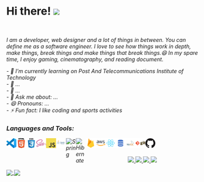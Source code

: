 <h1> Hi there! <img src="https://media.giphy.com/media/mGcNjsfWAjY5AEZNw6/giphy.gif" width="50"></h1>
<br>
<p><em>I am a developer, web designer and a lot of things in between. You can define me as a software engineer. I love to see how things work in depth, make things, break things and make things that break things.😄
In my spare time, I enjoy gaming, cinematography, and reading document.<em><p>
- 🌱 I’m currently learning on Post And Telecommunications Institute of Technology
<br>
- 👯 ...
<br>
- 🤔 ...
<br>
- 💬 Ask me about: ...
<br>
- 😄 Pronouns: ...
<br>
- ⚡ Fun fact: I like coding and sports activities
<br>

### Languages and Tools:

<img align="left" alt="Visual Studio Code" width="26px" src="https://raw.githubusercontent.com/github/explore/80688e429a7d4ef2fca1e82350fe8e3517d3494d/topics/visual-studio-code/visual-studio-code.png" />
<img align="left" alt="HTML5" width="26px" src="https://raw.githubusercontent.com/github/explore/80688e429a7d4ef2fca1e82350fe8e3517d3494d/topics/html/html.png" />
<img align="left" alt="CSS3" width="26px" src="https://raw.githubusercontent.com/github/explore/80688e429a7d4ef2fca1e82350fe8e3517d3494d/topics/css/css.png" />
<img align="left" alt="Sass" width="26px" src="https://raw.githubusercontent.com/github/explore/80688e429a7d4ef2fca1e82350fe8e3517d3494d/topics/sass/sass.png" />
<img align="left" alt="JavaScript" width="26px" src="https://raw.githubusercontent.com/github/explore/80688e429a7d4ef2fca1e82350fe8e3517d3494d/topics/javascript/javascript.png"/>
<img align="left" alt="Java" width="26px" src="https://raw.githubusercontent.com/github/explore/80688e429a7d4ef2fca1e82350fe8e3517d3494d/topics/java/java.png" />
<img align="left" alt="Spring" width="26px" src="https://avatars.githubusercontent.com/u/1134463?v=4"/>
<img align="left" alt="Hibernate" width="26px" src="https://avatars.githubusercontent.com/u/348262?s=200&v=4"/>
<img align="left" alt="Firebase" width="26px" src="https://raw.githubusercontent.com/github/explore/80688e429a7d4ef2fca1e82350fe8e3517d3494d/topics/firebase/firebase.png" />
<img align="left" alt="Aws" width="26px" src="https://raw.githubusercontent.com/github/explore/80688e429a7d4ef2fca1e82350fe8e3517d3494d/topics/aws/aws.png" />
<img align="left" alt="React" width="26px" src="https://raw.githubusercontent.com/github/explore/80688e429a7d4ef2fca1e82350fe8e3517d3494d/topics/react/react.png" />
<img align="left" alt="SQL" width="26px" src="https://raw.githubusercontent.com/github/explore/80688e429a7d4ef2fca1e82350fe8e3517d3494d/topics/sql/sql.png" />
<img align="left" alt="MySQL" width="26px" src="https://raw.githubusercontent.com/github/explore/80688e429a7d4ef2fca1e82350fe8e3517d3494d/topics/mysql/mysql.png" />
<img align="left" alt="Git" width="26px" src="https://raw.githubusercontent.com/github/explore/80688e429a7d4ef2fca1e82350fe8e3517d3494d/topics/git/git.png" />
<img align="left" alt="GitHub" width="26px" src="https://raw.githubusercontent.com/github/explore/78df643247d429f6cc873026c0622819ad797942/topics/github/github.png" />
<br />
<br />
<p align="center">
  <a href="https://twitter.com/tien61395661">
        <img src="https://img.shields.io/twitter/follow/tien61395661?style=for-the-badge&label=%40tien61395661&logo=twitter&logoColor=00AEFF&labelColor=black&color=7fff00">
  </a>
  <a href="https://www.linkedin.com/in/ngo-si-tien-b7715515a/">
    <img src="https://img.shields.io/badge/-Si%20Tien-blue?style=for-the-badge&logo=Linkedin&logoColor=00AEFF&labelColor=black&color=black">
  </a>
  
  <a href="https://www.instagram.com/nst173__/">
      <img src="https://img.shields.io/badge/-nst173__-white?style=for-the-badge&logo=Instagram&logoColor=00AEFF&labelColor=black&color=black">
    </a>
    
  <a href="https://www.facebook.com/profile.php?id=100010431690702">
        <img src="https://img.shields.io/badge/-Si%20Tien-blue?style=for-the-badge&logo=Facebook&logoColor=00AEFF&labelColor=black&color=black">
      </a>
      
</p>

  <a href="https://github.com/sitien173">
  <img align="center" src="https://github-readme-stats.vercel.app/api?username=sitien173&count_private=true&show_icons=true&theme=chartreuse-dark" />
  </a>
  <a href="https://github.com/sitien173">
    <img align="center" src="https://github-readme-stats.vercel.app/api/top-langs/?username=sitien173&layout=compact&theme=chartreuse-dark&langs_count=8" />
  </a>
<br>



